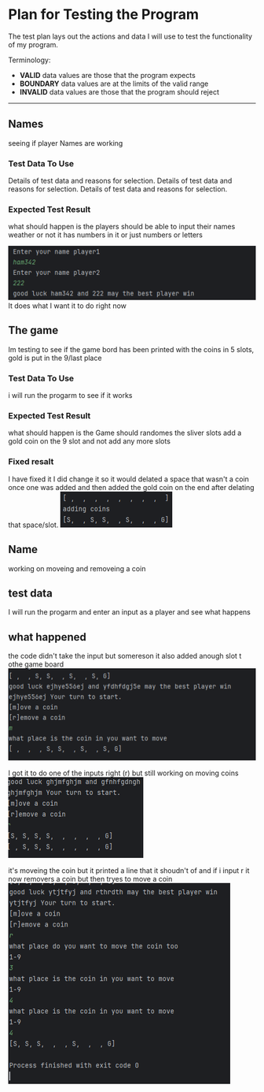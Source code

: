 # Plan for Testing the Program

The test plan lays out the actions and data I will use to test the functionality of my program.

Terminology:

- **VALID** data values are those that the program expects
- **BOUNDARY** data values are at the limits of the valid range
- **INVALID** data values are those that the program should reject

---

## Names

seeing if player Names are working

### Test Data To Use

Details of test data and reasons for selection. Details of test data and reasons for selection. Details of test data and reasons for selection.

### Expected Test Result

what should happen is the players should be
able to input their names weather or not it has 
numbers in it or just numbers or letters 

![img.png](img.png)
 It does what I want it to do right now 


## The game

Im testing to see if the game bord has been printed 
with the coins in 5 slots, gold is put in the 9/last place

### Test Data To Use
i will run the progarm to see if it works

### Expected Test Result

what should happen is the Game should randomes the sliver slots add a gold coin on the 9 slot and not
add any more slots
### Fixed resalt
I have fixed it I did change it so it would delated a space that wasn't a coin once one was added
and then added the gold coin on the end after delating that space/slot.
![img_4.png](img_4.png)


## Name 
working on moveing and removeing a coin

## test data 
I will run the progarm and enter an input as a player and see what happens


## what happened
the code didn't take the input but somereson it also added 
anough slot t othe game board
![img_7.png](img_7.png)

I got it to do one of the inputs right (r)
but still working on moving coins 
![img_8.png](img_8.png)

it's moveing the coin but it printed a line that it shoudn't of
and if i input r it now removers a coin but then tryes to move a coin
![img_9.png](img_9.png)

###